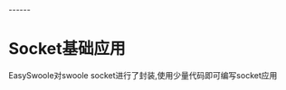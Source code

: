 <head>
     <title>EasySwoole Socket|swoole socket|swoole websocket|swoole tcp|swoole udp|php websocket</title>
     <meta name="keywords" content="EasySwoole Socket|swoole socket|swoole websocket|swoole tcp|swoole udp|php websocket"/>
     <meta name="description" content="EasySwoole Socket|swoole socket|swoole websocket|swoole tcp|swoole udp|php websocket"/>
</head>
---<head>---

# Socket基础应用
EasySwoole对swoole socket进行了封装,使用少量代码即可编写socket应用
